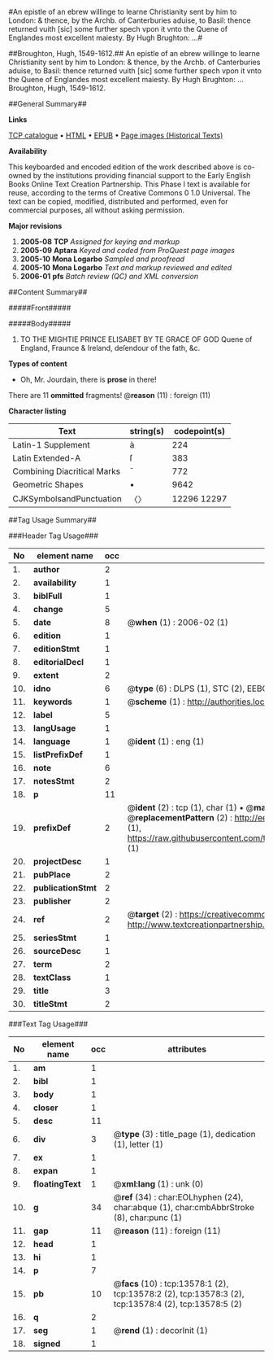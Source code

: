 #An epistle of an ebrew willinge to learne Christianity sent by him to London: & thence, by the Archb. of Canterburies aduise, to Basil: thence returned vuith [sic] some further spech vpon it vnto the Quene of Englandes most excellent maiesty. By Hugh Brughton: ...#

##Broughton, Hugh, 1549-1612.##
An epistle of an ebrew willinge to learne Christianity sent by him to London: & thence, by the Archb. of Canterburies aduise, to Basil: thence returned vuith [sic] some further spech vpon it vnto the Quene of Englandes most excellent maiesty. By Hugh Brughton: ...
Broughton, Hugh, 1549-1612.

##General Summary##

**Links**

[TCP catalogue](http://www.ota.ox.ac.uk/tcp/)  • 
[HTML](http://tei.it.ox.ac.uk/tcp/Texts-HTML/free/A16/A16974.html)  • 
[EPUB](http://tei.it.ox.ac.uk/tcp/Texts-EPUB/free/A16/A16974.epub) • 
[Page images (Historical Texts)](https://data.historicaltexts.jisc.ac.uk/view?pubId=eebo-99848482e&pageId=eebo-99848482e-13578-1)

**Availability**

This keyboarded and encoded edition of the
	       work described above is co-owned by the institutions
	       providing financial support to the Early English Books
	       Online Text Creation Partnership. This Phase I text is
	       available for reuse, according to the terms of Creative
	       Commons 0 1.0 Universal. The text can be copied,
	       modified, distributed and performed, even for
	       commercial purposes, all without asking permission.

**Major revisions**

1. __2005-08__ __TCP__ *Assigned for keying and markup*
1. __2005-09__ __Aptara__ *Keyed and coded from ProQuest page images*
1. __2005-10__ __Mona Logarbo__ *Sampled and proofread*
1. __2005-10__ __Mona Logarbo__ *Text and markup reviewed and edited*
1. __2006-01__ __pfs__ *Batch review (QC) and XML conversion*

##Content Summary##

#####Front#####

#####Body#####

1. TO THE MIGHTIE PRINCE
ELISABET BY TE GRACE OF GOD
Quene of England, Fraunce & Ireland, deſendour
of the fath, &c.

**Types of content**

  * Oh, Mr. Jourdain, there is **prose** in there!

There are 11 **ommitted** fragments! 
 @__reason__ (11) : foreign (11)

**Character listing**


|Text|string(s)|codepoint(s)|
|---|---|---|
|Latin-1 Supplement|à|224|
|Latin Extended-A|ſ|383|
|Combining             Diacritical Marks|̄|772|
|Geometric Shapes|▪|9642|
|CJKSymbolsandPunctuation|〈〉|12296 12297|

##Tag Usage Summary##

###Header Tag Usage###

|No|element name|occ|attributes|
|---|---|---|---|
|1.|__author__|2||
|2.|__availability__|1||
|3.|__biblFull__|1||
|4.|__change__|5||
|5.|__date__|8| @__when__ (1) : 2006-02 (1)|
|6.|__edition__|1||
|7.|__editionStmt__|1||
|8.|__editorialDecl__|1||
|9.|__extent__|2||
|10.|__idno__|6| @__type__ (6) : DLPS (1), STC (2), EEBO-CITATION (1), PROQUEST (1), VID (1)|
|11.|__keywords__|1| @__scheme__ (1) : http://authorities.loc.gov/ (1)|
|12.|__label__|5||
|13.|__langUsage__|1||
|14.|__language__|1| @__ident__ (1) : eng (1)|
|15.|__listPrefixDef__|1||
|16.|__note__|6||
|17.|__notesStmt__|2||
|18.|__p__|11||
|19.|__prefixDef__|2| @__ident__ (2) : tcp (1), char (1)  •  @__matchPattern__ (2) : ([0-9\-]+):([0-9IVX]+) (1), (.+) (1)  •  @__replacementPattern__ (2) : http://eebo.chadwyck.com/downloadtiff?vid=$1&page=$2 (1), https://raw.githubusercontent.com/textcreationpartnership/Texts/master/tcpchars.xml#$1 (1)|
|20.|__projectDesc__|1||
|21.|__pubPlace__|2||
|22.|__publicationStmt__|2||
|23.|__publisher__|2||
|24.|__ref__|2| @__target__ (2) : https://creativecommons.org/publicdomain/zero/1.0/ (1), http://www.textcreationpartnership.org/docs/. (1)|
|25.|__seriesStmt__|1||
|26.|__sourceDesc__|1||
|27.|__term__|2||
|28.|__textClass__|1||
|29.|__title__|3||
|30.|__titleStmt__|2||


###Text Tag Usage###

|No|element name|occ|attributes|
|---|---|---|---|
|1.|__am__|1||
|2.|__bibl__|1||
|3.|__body__|1||
|4.|__closer__|1||
|5.|__desc__|11||
|6.|__div__|3| @__type__ (3) : title_page (1), dedication (1), letter (1)|
|7.|__ex__|1||
|8.|__expan__|1||
|9.|__floatingText__|1| @__xml:lang__ (1) : unk (0)|
|10.|__g__|34| @__ref__ (34) : char:EOLhyphen (24), char:abque (1), char:cmbAbbrStroke (8), char:punc (1)|
|11.|__gap__|11| @__reason__ (11) : foreign (11)|
|12.|__head__|1||
|13.|__hi__|1||
|14.|__p__|7||
|15.|__pb__|10| @__facs__ (10) : tcp:13578:1 (2), tcp:13578:2 (2), tcp:13578:3 (2), tcp:13578:4 (2), tcp:13578:5 (2)|
|16.|__q__|2||
|17.|__seg__|1| @__rend__ (1) : decorInit (1)|
|18.|__signed__|1||
